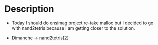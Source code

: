 # Description

- Today I should do ensimag project
  re-take malloc but I decided to go with
  nand2tetris because I am getting closer 
  to the solution.

- Dimanche ->  nand2tetris[2]
